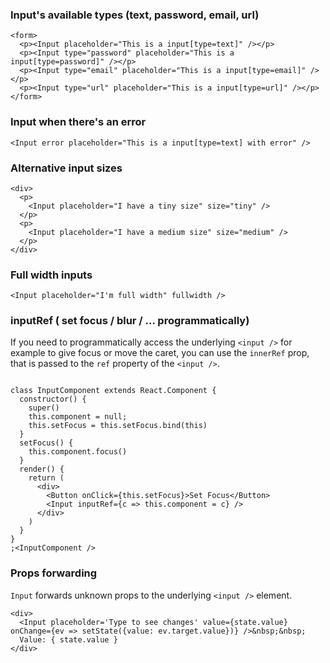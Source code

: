 ### Input's available types (text, password, email, url)

```
<form>
  <p><Input placeholder="This is a input[type=text]" /></p>
  <p><Input type="password" placeholder="This is a input[type=password]" /></p>
  <p><Input type="email" placeholder="This is a input[type=email]" /></p>
  <p><Input type="url" placeholder="This is a input[type=url]" /></p>
</form>
```

### Input when there's an error

```
<Input error placeholder="This is a input[type=text] with error" />
```

### Alternative input sizes

```
<div>
  <p>
    <Input placeholder="I have a tiny size" size="tiny" />
  </p>
  <p>
    <Input placeholder="I have a medium size" size="medium" />
  </p>
</div>
```

### Full width inputs

```
<Input placeholder="I'm full width" fullwidth />
```

### inputRef ( set focus / blur / ... programmatically)

If you need to programmatically access the underlying `<input />` for example to give focus or move the caret, you can use the `innerRef` prop, that is passed to the `ref` property of the `<input />`.

```

class InputComponent extends React.Component {
  constructor() {
    super()
    this.component = null;
    this.setFocus = this.setFocus.bind(this)
  }
  setFocus() {
    this.component.focus()
  }
  render() {
    return (
      <div>
        <Button onClick={this.setFocus}>Set Focus</Button>
        <Input inputRef={c => this.component = c} />
      </div>
    )
  }
}
;<InputComponent />
```

### Props forwarding

`Input` forwards unknown props to the underlying `<input />` element.

```
<div>
  <Input placeholder='Type to see changes' value={state.value} onChange={ev => setState({value: ev.target.value})} />&nbsp;&nbsp;
  Value: { state.value }
</div>
```
